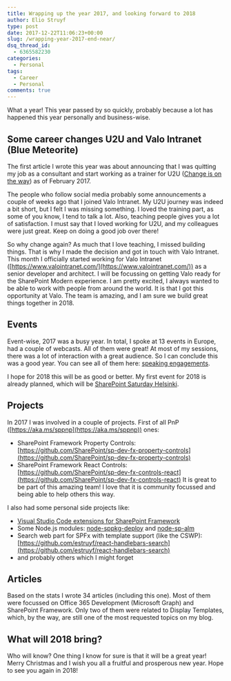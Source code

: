 ```yaml
---
title: Wrapping up the year 2017, and looking forward to 2018
author: Elio Struyf
type: post
date: 2017-12-22T11:06:23+00:00
slug: /wrapping-year-2017-end-near/
dsq_thread_id:
  - 6365582230
categories:
  - Personal
tags:
  - Career
  - Personal
comments: true
---
```


What a year! This year passed by so quickly, probably because a lot has happened this year personally and business-wise.

## Some career changes U2U and Valo Intranet (Blue Meteorite)

The first article I wrote this year was about announcing that I was quitting my job as a consultant and start working as a trainer for U2U ([Change is on the way](https://www.eliostruyf.com/change-is-on-its-way-leaving-consulting-behind-for-something-new/)) as of February 2017.

The people who follow social media probably some announcements a couple of weeks ago that I joined Valo Intranet. My U2U journey was indeed a bit short, but I felt I was missing something. I loved the training part, as some of you know, I tend to talk a lot. Also, teaching people gives you a lot of satisfaction. I must say that I loved working for U2U, and my colleagues were just great. Keep on doing a good job over there!

So why change again? As much that I love teaching, I missed building things. That is why I made the decision and got in touch with Valo Intranet. This month I officially started working for Valo Intranet ([https://www.valointranet.com/](https://www.valointranet.com/)) as a senior developer and architect. I will be focussing on getting Valo ready for the SharePoint Modern experience. I am pretty excited, I always wanted to be able to work with people from around the world. It is that I got this opportunity at Valo. The team is amazing, and I am sure we build great things together in 2018.

## Events

Event-wise, 2017 was a busy year. In total, I spoke at 13 events in Europe, had a couple of webcasts. All of them were great! At most of my sessions, there was a lot of interaction with a great audience. So I can conclude this was a good year. You can see all of them here: [speaking engagements](https://www.eliostruyf.com/speaking/).

I hope for 2018 this will be as good or better. My first event for 2018 is already planned, which will be [SharePoint Saturday Helsinki](http://www.spsevents.org/city/Helsinki/Helsinki2018/speakers).

## Projects

In 2017 I was involved in a couple of projects. First of all PnP ([https://aka.ms/sppnp](https://aka.ms/sppnp)) ones:

*   SharePoint Framework Property Controls: [https://github.com/SharePoint/sp-dev-fx-property-controls](https://github.com/SharePoint/sp-dev-fx-property-controls)
*   SharePoint Framework React Controls: [https://github.com/SharePoint/sp-dev-fx-controls-react](https://github.com/SharePoint/sp-dev-fx-controls-react)
It is great to be part of this amazing team! I love that it is community focussed and being able to help others this way.

I also had some personal side projects like:

*   [Visual Studio Code extensions for SharePoint Framework](https://marketplace.visualstudio.com/search?term=publisher%3A%22Elio%20Struyf%22&target=VSCode&category=All%20categories)
*   Some Node.js modules: [node-sppkg-deploy](https://www.npmjs.com/package/node-sppkg-deploy) and [node-sp-alm](https://www.npmjs.com/package/node-sp-alm)
*   Search web part for SPFx with template support (like the CSWP): [https://github.com/estruyf/react-handlebars-search](https://github.com/estruyf/react-handlebars-search)
*   and probably others which I might forget

## Articles

Based on the stats I wrote 34 articles (including this one). Most of them were focussed on Office 365 Development (Microsoft Graph) and SharePoint Framework. Only two of them were related to Display Templates, which, by the way, are still one of the most requested topics on my blog.

## What will 2018 bring?

Who will know? One thing I know for sure is that it will be a great year! Merry Christmas and I wish you all a fruitful and prosperous new year. Hope to see you again in 2018!